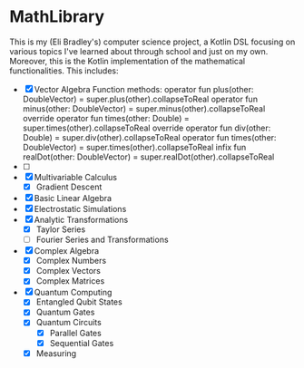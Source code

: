 # MathLibrary

This is my (Eli Bradley's) computer science project, a Kotlin DSL focusing on various topics I've learned about
through school and just on my own. Moreover, this is the Kotlin implementation of the mathematical functionalities.
This includes:

- [X] Vector Algebra
    Function methods:
    operator fun plus(other: DoubleVector) = super.plus(other).collapseToReal
    operator fun minus(other: DoubleVector) = super.minus(other).collapseToReal
    override operator fun times(other: Double) = super.times(other).collapseToReal
    override operator fun div(other: Double) = super.div(other).collapseToReal
    operator fun times(other: DoubleVector) = super.times(other).collapseToReal
    infix fun realDot(other: DoubleVector) = super.realDot(other).collapseToReal
- [ ] 
- [X] Multivariable Calculus
  - [X] Gradient Descent
- [X] Basic Linear Algebra
- [X] Electrostatic Simulations
- [X] Analytic Transformations
  - [X] Taylor Series
  - [ ] Fourier Series and Transformations
- [X] Complex Algebra
  - [X] Complex Numbers
  - [X] Complex Vectors
  - [X] Complex Matrices
- [X] Quantum Computing
  - [X] Entangled Qubit States
  - [X] Quantum Gates
  - [X] Quantum Circuits
    - [X] Parallel Gates
    - [X] Sequential Gates
  - [X] Measuring
